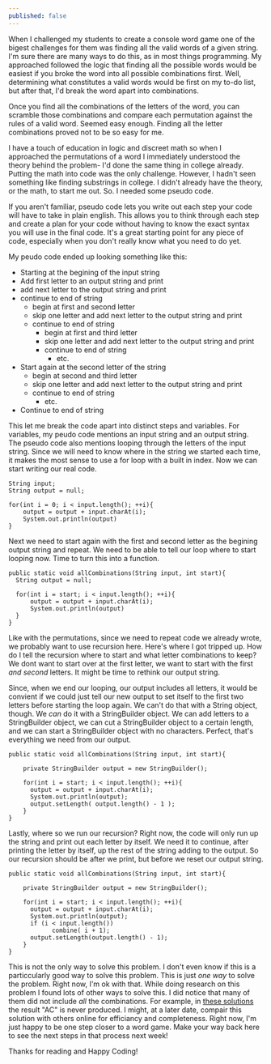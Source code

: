 ```yaml
---
published: false
---
```

When I challenged my students to create a console word game one of the bigest challenges for them was finding all the valid words of a given string. I'm sure there are many ways to do this, as in most things programming. My approached followed the logic that finding all the possible words would be easiest if you broke the word into all possible combinations first. Well, determining what constitutes a valid words would be first on my to-do list, but after that, I'd break the word apart into combinations. 

Once you find all the combinations of the letters of the word, you can scramble those combinations and compare each permutation against the rules of a valid word. Seemed easy enough. Finding all the letter combinations proved not to be so easy for me. 

I have a touch of education in logic and discreet math so when I approached the permutations of a word I immediately understood the theory behind the problem- I'd done the same thing in college already. Putting the math into code was the only challenge. However, I hadn't seen something like finding substrings in college. I didn't already have the theory, or the math, to start me out. So. I needed some pseudo code. 

If you aren't familiar, pseudo code lets you write out each step your code will have to take in plain english. This allows you to think through each step and create a plan for your code without having to know the exact syntax you will use in the final code. It's a great starting point for any piece of code, especially when you don't really know what you need to do yet.

My peudo code ended up looking something like this:
- Starting at the begining of the input string
- Add first letter to an output string and print
- add next letter to the output string and print
- continue to end of string
	- begin at first and second letter 
	- skip one letter and add next letter to the output string and print
	- continue to end of string
		- begin at first and third letter 
		- skip one letter and add next letter to the output string and print
		- continue to end of string
        	- etc.
- Start again at the second letter of the string
	- begin at second and third letter 
	- skip one letter and add next letter to the output string and print
	- continue to end of string
    	- etc.
- Continue to end of string


This let me break the code apart into distinct steps and variables. For variables, my peudo code mentions an input string and an output string. The pseudo code also mentions looping through the letters of the input string. Since we will need to know where in the string we started each time, it makes the most sense to use a for loop with a built in index. Now we can start writing our real code.

	String input;
    String output = null;
    
    for(int i = 0; i < input.length(); ++i){
    	output = output + input.charAt(i);
        System.out.println(output)
    }




Next we need to start again with the first and second letter as the begining output string and repeat. We need to be able to tell our loop where to start looping now. Time to turn this into a function. 

	public static void allCombinations(String input, int start){
      String output = null;

      for(int i = start; i < input.length(); ++i){
          output = output + input.charAt(i);
          System.out.println(output)
      }
    }


Like with the permutations, since we need to repeat code we already wrote, we probably want to use recursion here. Here's where I got tripped up. How do I tell the recursion where to start and what letter combinations to keep? We dont want to start over at the first letter, we want to start with the first _and second_ letters. It might be time to rethink our output string.

Since, when we end our looping, our output includes all letters, it would be convient if we could just tell our new output to set itself to the first two letters before starting the loop again. We can't do that with a String object, though. We _can_ do it with a StringBuilder object. We can add letters to a StringBuilder object, we can cut a StringBuilder object to a certain length, and we can start a StringBuilder object with no characters. Perfect, that's everything we need from our output.

	public static void allCombinations(String input, int start){
    	
    	private StringBuilder output = new StringBuilder();
        
      	for(int i = start; i < input.length(); ++i){
          output = output + input.charAt(i);
          System.out.println(output);
          output.setLength( output.length() - 1 );
      	}
    }
    
Lastly, where so we run our recursion? Right now, the code will only run up the string and print out each letter by itself. We need it to continue, after printing the letter by itself, up the rest of the string adding to the output. So our recursion should be after we print, but before we reset our output string.

	public static void allCombinations(String input, int start){
    	
    	private StringBuilder output = new StringBuilder();
        
      	for(int i = start; i < input.length(); ++i){
          output = output + input.charAt(i);
          System.out.println(output);
          if (i < input.length())
    			combine( i + 1);
          output.setLength(output.length() - 1);
      	}
    }

This is not the only way to solve this problem. I don't even know if this is a particcularly good way to solve this problem. This is just _one way_ to solve the problem. Right now, I'm ok with that. While doing research on this problem I found lots of other ways to solve this. I did notice that many of them did not include _all_ the combinations. For example, in [these solutions](https://www.geeksforgeeks.org/program-print-substrings-given-string/) the result "AC" is never produced. I might, at a later date, compair this solution with others online for efficiancy and completeness.  Right now, I'm just happy to be one step closer to a word game. Make your way back here to see the next steps in that process next week!

Thanks for reading and Happy Coding!

